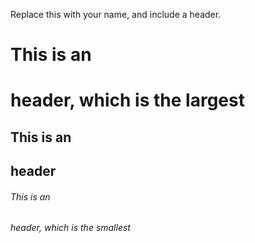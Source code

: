Replace this with your name, and include a header.

# This is an <h1> header, which is the largest
  
## This is an <h2> header
  
###### This is an <h6> header, which is the smallest
